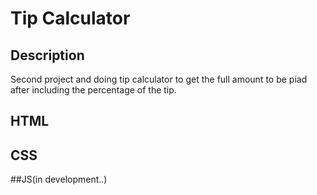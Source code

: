 # Tip Calculator

## Description

Second project and doing tip calculator to get the full amount to be piad after including the percentage of the tip.

## HTML

## CSS

##JS(in development..)
